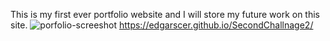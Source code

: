 This is my first ever portfolio website and I will store my future work on this site.
![porfolio-screeshot](https://user-images.githubusercontent.com/108669663/205723426-8d357291-bb59-4ba4-84f4-df3bbae35bb9.png)
https://edgarscer.github.io/SecondChallnage2/
